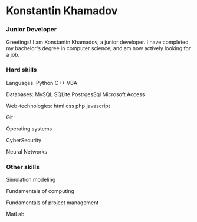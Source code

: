 <html lang="en">
<head>
  <meta charset="utf-8" />
</head>
<body>
  <h1>Konstantin Khamadov</h1>
  <h3>Junior Developer</h3>
  <p>Greetings! I am Konstantin Khamadov, a junior developer. I have completed my bachelor's degree in computer science, and am now actively looking for a job.</p>
  <h3>Hard skills</h3>
  <p><span>Languages: </span><span>Python </span><span>C++ </span><span>VBA </span></p>
  <p><span>Databases: </span><span>MySQL </span><span>SQLite </span><span>PostrgesSql </span><span>Microsoft Access </span></p>
  <p><span>Web-technologies: </span><span>html </span><span>css </span><span>php </span><span>javascript </span></p>
  <p><span>Git</span></p>
  <p><span>Operating systems</span></p>
  <p><span>CyberSecurity</span></p>
  <p><span>Neural Networks</span></p>
  <h3>Other skills</h3>
  <p><span>Simulation modeling</span></p>
  <p><span>Fundamentals of computing</span></p>
  <p><span>Fundamentals of project management</span></p>
  <p><span>MatLab</span></p>
</body>
</html>
